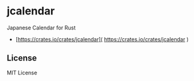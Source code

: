 jcalendar
=========

Japanese Calendar for Rust

- [https://crates.io/crates/jcalendar]( https://crates.io/crates/jcalendar )


License
-------

MIT License
